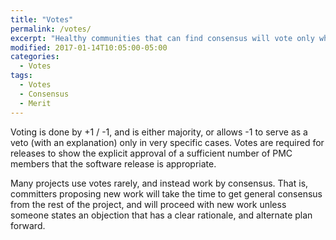 ```yaml
---
title: "Votes"
permalink: /votes/
excerpt: "Healthy communities that can find consensus will vote only when required."
modified: 2017-01-14T10:05:00-05:00
categories:
  - Votes
tags:
  - Votes
  - Consensus
  - Merit
---
```


Voting is done by +1 / -1, and is either majority, or allows -1 to serve as a veto (with an explanation) only in very specific cases.  Votes are required for releases to show the explicit approval of a sufficient number of PMC members that the software release is appropriate.

Many projects use votes rarely, and instead work by consensus.  That is, committers proposing new work will take the time to get general consensus from the rest of the project, and will proceed with new work unless someone states an objection that has a clear rationale, and alternate plan forward.
